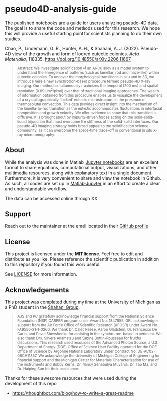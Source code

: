 # pseudo4D-analysis-guide

The published notebooks are a guide for users analyzing pseudo-4D data. The goal is to share the code and methods used for this research. We hope this will provide a useful starting point for scientists planning to do their own studies. 

Chao, P., Lindemann, G. R., Hunter, A. H., & Shahani, A. J. (2022). Pseudo-4D view of the growth and form of locked eutectic colonies. *Acta Materialia*, 118335. https://doi.org/10.48550/arXiv.2206.11667

><sub>Abstract: We investigate solidification of an Al-Cu alloy as a model system to understand the emergence of patterns (such as lamellar, rod and maze-like) within eutectic colonies. To uncover the morphological transitions in situ and in 3D, we introduce here a new synchrotron-based procedure termed pseudo-4D X-ray imaging. Our method simultaneously maximizes the temporal (200 ms) and spatial resolution (0.69 um<sup>2</sup>/pixel) over that of traditional imaging approaches. The wealth of information obtained from this procedure enables us to visualize the development of a crystallographically ‘locked’ eutectic microstructure in the presence of thermosolutal convection. This data provides direct insight into the mechanism of the lamella-to-rod transition as the eutectic accommodates fluctuations in interfacial composition and growth velocity. We offer evidence to show that this transition is diffusive. It is brought about by impurity-driven forces acting on the solid-solid-liquid trijunction that must overcome the stiffness of the solid-solid interfaces. Our pseudo-4D imaging strategy holds broad appeal to the solidification science community, as it can overcome the space-time trade-off in conventional in situ X-ray microtomography.</sub>

## About

While the analysis was done in Matlab, [Jupyter notebooks](https://jupyter.org/) are an excellent format to share equations, computational output, visualizations, and other multimedia resources, along with explanatory text in a single document. Furthermore, it is very convenient to share and view the notebook in Github. As such, all codes are set up in [Matlab-Jupyter](https://am111.readthedocs.io/en/latest/jmatlab_install.html) in an effort to create a clear and understandable workflow.

The data can be accessed online through XX

## Support

Reach out to the maintainer at the email located in their [GitHub profile](https://github.com/pauliechao)

## License

This project is licensed under the **MIT license**. Feel free to edit and distribute as you like. 
Please reference the scientific publication in addition to this repository if you found this work useful.  

See [LICENSE](LICENSE) for more information.

## Acknowledgements

This project was completed during my time at the University of Michigan as a PhD student in the [Shahani Group](https://github.com/shahaniRG). 

><sub>AJS and PC gratefully acknowledge financial support from the National Science Foundation (NSF) CAREER program under Award No. 1847855. GRL acknowledges support from the Air Force Office of Scientific Research (AFOSR) under Award No. FA9550-21-1-0260. We thank Dr. Caleb Reese, Aaron Gladstein, Dr. Francesco De Carlo, and Pavel Shevshenko for assisting in the synchrotron-based experiment. We also thank Drs. Silvère Akamatsu and Sabine Bottin-Rousseau for fruitful discussions. This research used resources of the Advanced Photon Source, a U.S. Department of Energy (DOE) Office of Science User Facility operated for the DOE Office of Science by Argonne National Laboratory under Contract No. DE-AC02-06CH11357. We acknowledge the University of Michigan College of Engineering for financial support and the Michigan Center for Materials Characterization for use of the instruments and Bobby Kerns, Dr. Nancy Senabulya Muyanja, Dr. Tao Ma, and Dr. Haiping Sun for their assistance.</sub>

Thanks for these awesome resources that were used during the development of this repo

- <https://thoughtbot.com/blog/how-to-write-a-great-readme>

